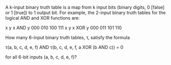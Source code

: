   <p>A k-input binary truth table is a map from k input bits  (binary digits, 0 [false] or 1 [true]) to 1 output bit. For example, the 2-input binary truth tables for the logical AND and XOR functions are:</p>        x  y  x AND y  000  010  100  111        x  y  x XOR y  000  011  101  110    <br clear="all" />  <p>How many 6-input binary truth tables, &tau;, satisfy the formula</p>    &tau;(a, b, c, d, e, f) AND &tau;(b, c, d, e, f, a XOR (b AND c)) = 0  <br />  <p>for all 6-bit inputs (a, b, c, d, e, f)?  </p>  